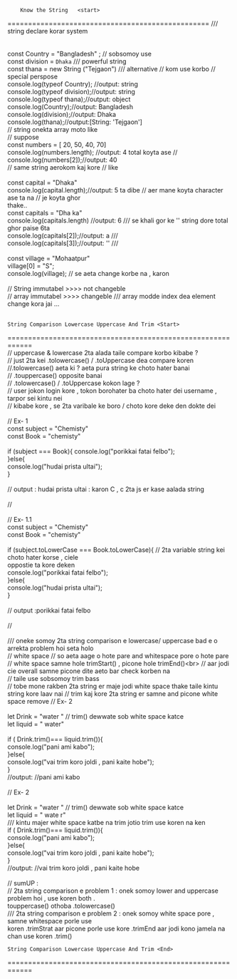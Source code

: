 
        Know the String   <start>
=================================================
/// string declare korar system <br>
<br>
<br>
const Country = "Bangladesh" ; // sobsomoy use<br>
const division = `Dhaka` /// powerful string<br>
 const thana = new String ("Tejgaon") /// alternative // kom use korbo // special perspose<br>
console.log(typeof Country); //output: string<br>
console.log(typeof division);//output: string<br>
console.log(typeof thana);//output: object<br>
console.log(Country);//output: Bangladesh<br>
console.log(division);//output: Dhaka<br>
console.log(thana);//output:[String: 'Tejgaon'] <br>
// string onekta array moto  like <br>
// suppose <br>
const numbers = [ 20, 50, 40, 70]<br>
console.log(numbers.length); //output: 4 total koyta ase // <br>
console.log(numbers[2]);//output: 40<br>
// same string aerokom kaj kore // like<br>
<br>
const capital = "Dhaka"<br>
console.log(capital.length);//output: 5 ta dibe // aer mane koyta character ase ta na // je koyta ghor<br> thake..<br>
const capitals = "Dha ka"<br>
console.log(capitals.length) //output: 6 /// se khali gor ke '' string dore total ghor paise 6ta<br>
console.log(capitals[2]);//output: a ///<br>
console.log(capitals[3]);//output: '' ///<br>
<br>
const village = "Mohaatpur"<br>
village[0] = "S";<br>
console.log(village);  // se aeta change korbe na , karon<br>
<br>
// String immutabel >>>> not changeble<br>
// array immutabel >>>>  changeble /// array modde index dea element change kora jai ...<br>
<br>

    String Comparison Lowercase Uppercase And Trim <Start>
============================================================
<br>
// uppercase & lowercase 2ta alada taile compare korbo kibabe ? <br>
// just 2ta kei .tolowercase() / .toUppercase dea compare koren<br>
//.tolowercase() aeta ki ? aeta pura string ke choto hater banai <br>
// .touppercase() opposite banai<br>
// .tolowercase() / .toUppercase kokon lage ?<br>
// user jokon login kore , tokon borohater ba choto hater dei username , tarpor sei kintu nei <br>
// kibabe kore , se 2ta varibale ke boro / choto kore deke den dokte dei<br>
<br>
// Ex- 1<br>
const subject = "Chemisty"<br>
const Book = "chemisty"<br>
<br>
if (subject === Book){ 
    console.log("porikkai fatai felbo");<br>
}else{<br>
    console.log("hudai prista ultai"); <br>
}<br>
<br>
// output : hudai prista ultai : karon C , c 2ta js er kase aalada string <br>
<br>
// <br>
<br>
// Ex- 1.1<br>
const subject = "Chemisty"<br>
const Book = "chemisty"<br>
<br>
if (subject.toLowerCase === Book.toLowerCase){ // 2ta variable string kei choto hater korse , ciele<br> oppostie ta kore deken <br>
    console.log("porikkai fatai felbo");<br>
}else{<br>
    console.log("hudai prista ultai"); <br>
}<br>
<br>
// output :porikkai fatai felbo <br>
<br>
// <br>
<br>
/// oneke somoy 2ta string comparison e lowercase/ uppercase bad e o arrekta problem hoi seta holo<br>
// white space // so aeta aage o hote pare and whitespace pore o hote pare <br>
// white space samne hole trimStart() , picone hole trimEnd()\<br>
// aar jodi cie overall samne picone dite aeto bar check korben na <br>
// taile use sobsomoy trim bass <br>
// tobe mone rakben 2ta string er maje jodi white space thake taile kintu string kore laav nai
// trim kaj kore 2ta string er samne and picone white space remove
// Ex- 2<br>
<br>
let Drink = "water " // trim() dewwate sob white space katce<br>
let liquid = "  water"<br>
<br>
if ( Drink.trim()=== liquid.trim()){<br>
    console.log("pani ami kabo");<br>
}else{<br>
    console.log("vai trim koro joldi , pani kaite hobe");<br>
}<br>
//output: //pani ami kabo<br>
<br>
// Ex- 2<br>
<br>
let Drink = "water " // trim() dewwate sob white space katce<br>
let liquid = "  wate r"<br> /// kintu majer white space katbe na trim jotio trim use koren na ken
<br>
if ( Drink.trim()=== liquid.trim()){<br>
    console.log("pani ami kabo");<br>
}else{<br>
    console.log("vai trim koro joldi , pani kaite hobe");<br>
}<br>
//output: //vai trim koro joldi , pani kaite hobe<br>
<br>
// sumUP :<br>
// 2ta string comparison e problem 1 : onek somoy lower and uppercase problem hoi , use koren both .<br>touppercase()  othoba .tolowercase()<br>
/// 2ta string comparison e problem 2 : onek somoy white space pore , samne whitespace porle use<br>  koren     .trimStrat  aar picone porle use kore .trimEnd  aar jodi kono jamela na chan use koren .trim()<br>

    String Comparison Lowercase Uppercase And Trim <End>
============================================================